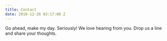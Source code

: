 ```yaml
---
title: Contact
date: 2018-12-26 03:17:00 Z
---
```


Go ahead, make my day. Seriously! We love hearing from you. Drop us a line and  share your thoughts.